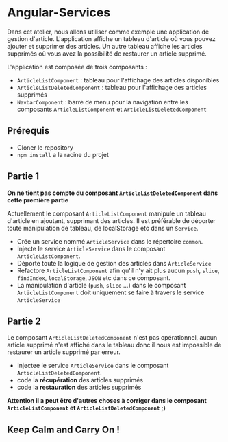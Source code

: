 # Angular-Services

Dans cet atelier, nous allons utiliser comme exemple une application de gestion d'article.
L'application affiche un tableau d'article où vous pouvez ajouter et supprimer des articles.
Un autre tableau affiche les articles supprimés où vous avez la possibilité de restaurer un article supprimé.

L'application est composée de trois composants :

- `ArticleListComponent` : tableau pour l'affichage des articles disponibles
- `ArticleListDeletedComponent` : tableau pour l'affichage des articles supprimés
- `NavbarComponent` : barre de menu pour la navigation entre les composants `ArticleListComponent` et `ArticleListDeletedComponent`

## Prérequis

- Cloner le repository
- `npm install` a la racine du projet

## Partie 1

**On ne tient pas compte du composant `ArticleListDeletedComponent` dans cette première partie**

Actuellement le composant `ArticleListComponent` manipule un tableau d'article en ajoutant, supprimant des articles.
Il est préférable de déporter toute manipulation de tableau, de localStorage etc dans un `Service`.

- Crée un service nommé `ArticleService` dans le répertoire `common`.
- Injecte le service `ArticleService` dans le composant `ArticleListComponent`.
- Déporte toute la logique de gestion des articles dans `ArticleService`
- Refactore `ArticleListComponent` afin qu'il n'y ait plus aucun `push`, `slice`, `findIndex`, `localStorage`, `JSON` etc dans ce composant.
- La manipulation d'article (`push`, `slice` ...) dans le composant `ArticleListComponent` doit uniquement se faire à travers le service `ArticleService`

## Partie 2

Le composant `ArticleListDeletedComponent` n'est pas opérationnel, aucun article supprimé n'est affiché dans le tableau donc il nous est impossible de restaurer un article supprimé par erreur.

- Injectee le service `ArticleService` dans le composant `ArticleListDeletedComponent`.
- code la **récupération** des articles supprimés
- code la **restauration** des articles supprimés

**Attention il a peut être d'autres choses à corriger dans le composant `ArticleListComponent` et `ArticleListDeletedComponent` ;)**

## Keep Calm and Carry On !

